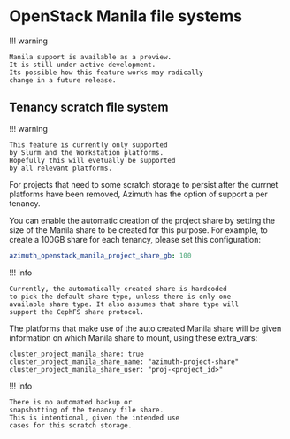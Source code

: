 # OpenStack Manila file systems

!!! warning

    Manila support is available as a preview.
    It is still under active development.
    Its possible how this feature works may radically
    change in a future release.

## Tenancy scratch file system

!!! warning

    This feature is currently only supported
    by Slurm and the Workstation platforms.
    Hopefully this will evetually be supported
    by all relevant platforms.

For projects that need to some scratch storage to persist
after the currnet platforms have been removed,
Azimuth has the option of support a per tenancy.

You can enable the automatic creation of the project
share by setting the size of the Manila share to be
created for this purpose. For example, to create a 100GB
share for each tenancy, please set this configuration:

```yaml  title="environments/my-site/inventory/group_vars/all/variables.yml"
azimuth_openstack_manila_project_share_gb: 100
```

!!! info

    Currently, the automatically created share is hardcoded
    to pick the default share type, unless there is only one
    available share type. It also assumes that share type will
    support the CephFS share protocol.

The platforms that make use of the auto created Manila
share will be given information on which Manila share
to mount, using these extra_vars:

```
cluster_project_manila_share: true
cluster_project_manila_share_name: "azimuth-project-share"
cluster_project_manila_share_user: "proj-<project_id>"
```

!!! info

    There is no automated backup or
    snapshotting of the tenancy file share.
    This is intentional, given the intended use
    cases for this scratch storage.
